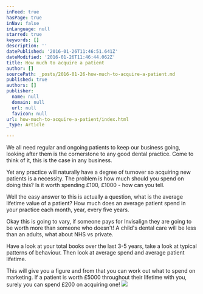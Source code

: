 ```yaml
---
inFeed: true
hasPage: true
inNav: false
inLanguage: null
starred: true
keywords: []
description: ''
datePublished: '2016-01-26T11:46:51.641Z'
dateModified: '2016-01-26T11:46:44.062Z'
title: How much to acquire a patient
author: []
sourcePath: _posts/2016-01-26-how-much-to-acquire-a-patient.md
published: true
authors: []
publisher:
  name: null
  domain: null
  url: null
  favicon: null
url: how-much-to-acquire-a-patient/index.html
_type: Article

---
```

We all need regular and ongoing patients to keep our business going, looking after them is the cornerstone to any good dental practice. Come to think of it, this is the case in any business.

Yet any practice will naturally have a degree of turnover so acquiring new patients is a necessity.  The problem is how much should you spend on doing this? Is it worth spending £100, £1000 -  how can you tell. 

Well the easy answer to this is actually a question, what is the average lifetime value of a patient? How much does an average patient spend in your practice each month, year, every five years. 

Okay this is going to vary, if someone pays for Invisalign they are going to be worth more than someone who doesn't! A child's dental care will be less than an adults, what about NHS vs private. 

Have a look at your total books over the last 3-5 years, take a look at typical patterns of behaviour. Then look at average spend and average patient lifetime. 

This will give you a figure and from that you can work out what to spend on marketing. If a patient is worth £5000 throughout their lifetime with you, surely you can spend £200 on acquiring one!
![](https://the-grid-user-content.s3-us-west-2.amazonaws.com/51f6623b-da0e-4162-bada-cb09a70acc86.jpg)